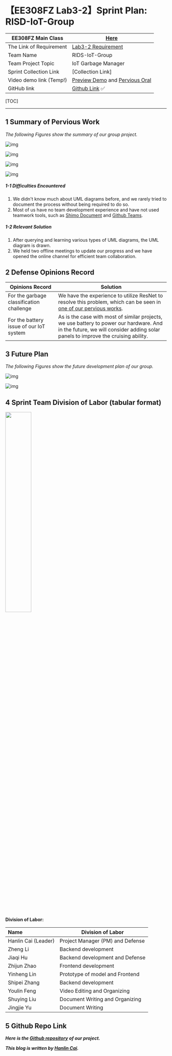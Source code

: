 # 【EE308FZ Lab3-2】Sprint Plan: RISD-IoT-Group

| EE308FZ Main Class      | [Here](https://bbs.csdn.net/forums/MUEE308FZU202201)         |
| ----------------------- | ------------------------------------------------------------ |
| The Link of Requirement | [Lab3-2 Requirement](https://bbs.csdn.net/topics/610142480)  |
| Team Name               | RIDS-IoT-Group                                               |
| Team Project Topic      | IoT Garbage Manager                                          |
| Sprint Collection Link  | [Collection Link]                                            |
| Video demo link (Temp!) | [Preview Demo](https://www.bilibili.com/video/BV1314y1J7Ea) and [Pervious Oral](https://www.bilibili.com/video/BV1jv4y1S7VQ/?share_source=copy_web&vd_source=c8936a3bacfd65375f9e88b3bb9a12ba) |
| GitHub link             | [Github Link](https://github.com/613HandsomeBoys/EE308FZ-IoT-Garbage-Manager) ✅ |

[TOC]

---

## 1 Summary of Pervious Work

*The following Figures show the summary of our group project.*



![img](https://img-community.csdnimg.cn/images/1084cf2a361342c7bb9cb094cc5ab755.png "#left")

![img](https://img-community.csdnimg.cn/images/33dd795021744410b166583e6aa3108a.png "#left")

![img](https://img-community.csdnimg.cn/images/34e434c93b1d4356959f79ccdac12b9f.png "#left")


![img](https://img-community.csdnimg.cn/images/37a3b6a1e8104130b811cf241f739693.png "#left")




##### 1-1 Difficulties Encountered

1. We didn't know much about UML diagrams before, and we rarely tried to document the process without being required to do so.
2. Most of us have no team development experience and have not used teamwork tools, such as [Shimo Document](https://shimo.im/docs/ZzkLVdjKLnhM9a3Q) and [Github Teams](https://github.com/613HandsomeBoys).

##### 1-2 Relevant Solution

1. After querying and learning various types of UML diagrams, the UML diagram is drawn.
2. We held two offline meetings to update our progress and we have opened the online channel for efficient team collaboration.

## 2 Defense Opinions Record

| Opinions Record                          | Solution                                                     |
| ---------------------------------------- | ------------------------------------------------------------ |
| For the garbage classification challenge | We have the experience to utilize ResNet to resolve this problem, which can be seen in [one of our pervious works](https://caihanlin.com/projects/). |
| For the battery issue of our IoT system  | As is the case with most of similar projects, we use battery to power our hardware. And in the future, we will consider adding solar panels to improve the cruising ability. |



## 3 Future Plan

*The following Figures show the future development plan of our group.*


![img](https://img-community.csdnimg.cn/images/9b2baa0d2c9d4a5b8ff0716aa4687bfa.png "#left")



![img](https://img-community.csdnimg.cn/images/58182fb3b8d140f3a6ef85c66d35ff19.png "#left")





## 4 Sprint Team Division of Labor (tabular format)

<left>
  <img src = "https://img-community.csdnimg.cn/images/c910479242f6445d8bf2d4ba1fdcc0cd.jpeg" width = 40%>
</left>



**Division of Labor:**

| Name                | Division of Labor                |
| :------------------ | -------------------------------- |
| Hanlin Cai (Leader) | Project Manager (PM) and Defense |
| Zheng Li            | Backend development              |
| Jiaqi Hu            | Backend development and Defense  |
| Zhijun Zhao         | Frontend development             |
| Yinheng Lin         | Prototype of model and Frontend  |
| Shipei Zhang        | Backend development              |
| Youlin Feng         | Video Editing and Organizing     |
| Shuying Liu         | Document Writing and Organizing  |
| Jingjie Yu          | Document Writing                 |


## 5 Github Repo Link

***Here is the [Github repository](https://github.com/613HandsomeBoys/EE308FZ-IoT-Garbage-Manager) of our project.***



***This blog is written by [Hanlin Cai](https://caihanlin.com).***
